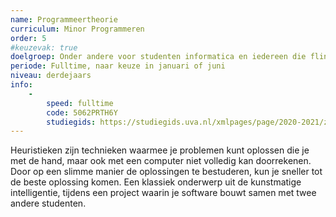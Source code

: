 ```yaml
---
name: Programmeertheorie
curriculum: Minor Programmeren
order: 5
#keuzevak: true
doelgroep: Onder andere voor studenten informatica en iedereen die flink wat programmeervakken heeft gevolgd
periode: Fulltime, naar keuze in januari of juni
niveau: derdejaars
info:
    -
        speed: fulltime
        code: 5062PRTH6Y
        studiegids: https://studiegids.uva.nl/xmlpages/page/2020-2021/zoek-vak/vak/79445
---
```


Heuristieken zijn technieken waarmee je problemen kunt oplossen die je met de hand, maar ook met een computer niet volledig kan doorrekenen. Door op een slimme manier de oplossingen te bestuderen, kun je sneller tot de beste oplossing komen. Een klassiek onderwerp uit de kunstmatige intelligentie, tijdens een project waarin je software bouwt samen met twee andere studenten.
